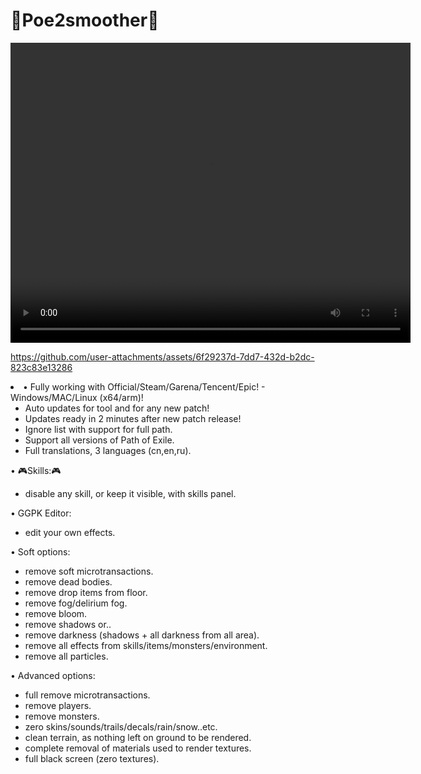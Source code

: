 # :pushpin:Poe2smoother:pushpin:
<video width="640" height="480" controls>
  <source src="[video.mp4](https://github.com/user-attachments/assets/6f29237d-7dd7-432d-b2dc-823c83e13286)" type="video/mp4">
</video>


https://github.com/user-attachments/assets/6f29237d-7dd7-432d-b2dc-823c83e13286



<li>• Fully working with Official/Steam/Garena/Tencent/Epic! - Windows/MAC/Linux (x64/arm)!

- Auto updates for tool and for any new patch!
- Updates ready in 2 minutes after new patch release!
- Ignore list with support for full path.
- Support all versions of Path of Exile.
- Full translations, 3 languages (cn,en,ru).

• :video_game:Skills::video_game:
- disable any skill, or keep it visible, with skills panel.

• GGPK Editor:
- edit your own effects.

• Soft options:
- remove soft microtransactions.
- remove dead bodies.
- remove drop items from floor.
- remove fog/delirium fog.
- remove bloom.
- remove shadows or..
- remove darkness (shadows + all darkness from all area).
- remove all effects from skills/items/monsters/environment.
- remove all particles.

• Advanced options:
- full remove microtransactions.
- remove players.
- remove monsters.
- zero skins/sounds/trails/decals/rain/snow..etc.
- clean terrain, as nothing left on ground to be rendered.
- complete removal of materials used to render textures.
- full black screen (zero textures).</li>

